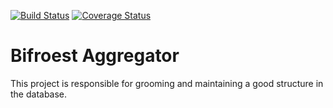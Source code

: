 
[![Build Status](https://travis-ci.org/Bifroest/aggregator.svg?branch=master)](https://travis-ci.org/Bifroest/aggregator) [![Coverage Status](https://coveralls.io/repos/github/Bifroest/aggregator/badge.svg?branch=master)](https://coveralls.io/github/Bifroest/aggregator?branch=master)

# Bifroest Aggregator

This project is responsible for grooming and maintaining a good structure in the database.
